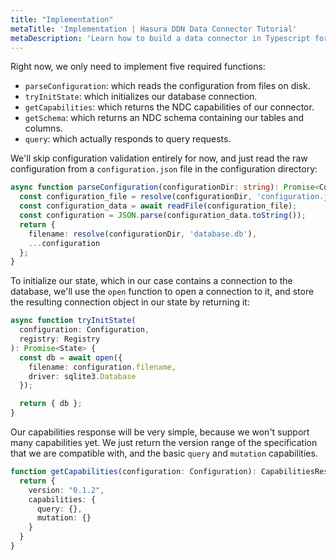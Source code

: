 ```yaml
---
title: "Implementation"
metaTitle: 'Implementation | Hasura DDN Data Connector Tutorial'
metaDescription: 'Learn how to build a data connector in Typescript for Hasura DDN'
---
```


Right now, we only need to implement five required functions:
- `parseConfiguration`: which reads the configuration from files on disk.
- `tryInitState`: which initializes our database connection.
- `getCapabilities`: which returns the NDC capabilities of our connector.
- `getSchema`: which returns an NDC schema containing our tables and columns.
- `query`: which actually responds to query requests.

We'll skip configuration validation entirely for now, and just read the raw configuration from a `configuration.json` 
file in the configuration directory:

```typescript
async function parseConfiguration(configurationDir: string): Promise<Configuration> {
  const configuration_file = resolve(configurationDir, 'configuration.json');
  const configuration_data = await readFile(configuration_file);
  const configuration = JSON.parse(configuration_data.toString());
  return {
    filename: resolve(configurationDir, 'database.db'),
    ...configuration
  };
}
```

To initialize our state, which in our case contains a connection to the database, we'll use the `open` function to 
open a connection to it, and store the resulting connection object in our state by returning it:

```typescript
async function tryInitState(
  configuration: Configuration,
  registry: Registry
): Promise<State> {
  const db = await open({
    filename: configuration.filename,
    driver: sqlite3.Database
  });

  return { db };
}
```

[//]: # (TODO: Link to the relevant part of the spec)
Our capabilities response will be very simple, because we won't support many capabilities yet. We just return the 
version range of the specification that we are compatible with, and the basic `query` and `mutation` capabilities.

```typescript
function getCapabilities(configuration: Configuration): CapabilitiesResponse {
  return {
    version: "0.1.2",
    capabilities: {
      query: {},
      mutation: {}
    }
  }
}
```